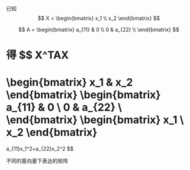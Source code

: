 已知
$$
X = \begin{bmatrix} x_1 \\ x_2 \end{bmatrix}
$$

$$
A = 
\begin{bmatrix} 
a_{11} & 0 \\ 
0 & a_{22} \\
\end{bmatrix}
$$

得
$$
X^TAX
=
\begin{bmatrix} x_1 & x_2 \end{bmatrix}
\begin{bmatrix} 
a_{11} & 0 \\ 
0 & a_{22} \\
\end{bmatrix}
\begin{bmatrix} x_1 \\ x_2 \end{bmatrix}
=
a_{11}x_1^2+a_{22}x_2^2
$$


不同的基向量下表达的矩阵